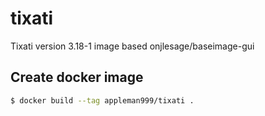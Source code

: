 # tixati
Tixati version 3.18-1 image based onjlesage/baseimage-gui

## Create docker image
```bash
$ docker build --tag appleman999/tixati .
```

